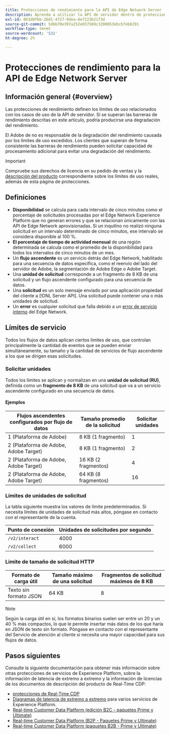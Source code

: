 ```yaml
---
title: Protecciones de rendimiento para la API de Edge Network Server
description: Aprenda a utilizar la API de servidor dentro de protecciones de rendimiento óptimas.
exl-id: 063d0fbb-26d1-4727-9dea-8e7223b2173d
source-git-commit: 5d6b70e397a252e037589c3200053ebcb7eb8291
workflow-type: tm+mt
source-wordcount: '531'
ht-degree: 2%

---
```



# Protecciones de rendimiento para la API de Edge Network Server

## Información general {#overview}

Las protecciones de rendimiento definen los límites de uso relacionados con los casos de uso de la API de servidor. Si se superan las barreras de rendimiento descritas en este artículo, podría producirse una degradación del rendimiento.

El Adobe de no es responsable de la degradación del rendimiento causada por los límites de uso excedidos. Los clientes que superan de forma consistente las barreras de rendimiento pueden solicitar capacidad de procesamiento adicional para evitar una degradación del rendimiento.

>[!IMPORTANT]
>
>Compruebe sus derechos de licencia en su pedido de ventas y la [descripción del producto](https://helpx.adobe.com/legal/product-descriptions.html?lang=es) correspondiente sobre los límites de uso reales, además de esta página de protecciones.

## Definiciones

* **Disponibilidad** se calcula para cada intervalo de cinco minutos como el porcentaje de solicitudes procesadas por el Edge Network Experience Platform que no generan errores y que se relacionan únicamente con las API de Edge Network aprovisionadas. Si un inquilino no realizó ninguna solicitud en un intervalo determinado de cinco minutos, ese intervalo se considera disponible al 100 %.
* **El porcentaje de tiempo de actividad mensual** de una región determinada se calcula como el promedio de la disponibilidad para todos los intervalos de cinco minutos de un mes.
* Un **flujo ascendente** es un servicio detrás del Edge Network, habilitado para una secuencia de datos específica, como el reenvío del lado del servidor de Adobe, la segmentación de Adobe Edge o Adobe Target.
* Una **unidad de solicitud** corresponde a un fragmento de 8 KB de una solicitud y un flujo ascendente configurado para una secuencia de datos.
* Una **solicitud** es un solo mensaje enviado por una aplicación propiedad del cliente a [!DNL Server API]. Una solicitud puede contener una o más unidades de solicitud.
* Un **error** es cualquier solicitud que falla debido a un [error de servicio interno](error-handling.md) del Edge Network.

## Límites de servicio

Todos los flujos de datos aplican ciertos límites de uso, que controlan principalmente la cantidad de eventos que se pueden enviar simultáneamente, su tamaño y la cantidad de servicios de flujo ascendente a los que se dirigen esas solicitudes.

### Solicitar unidades

Todos los límites se aplican y normalizan en una **unidad de solicitud (RU)**, definida como un **fragmento de 8 KB** de una solicitud que va a un servicio ascendente configurado en una secuencia de datos.

#### Ejemplos

| Flujos ascendentes configurados por flujo de datos | Tamaño promedio de la solicitud | Solicitar unidades |
| --- | --- | --- |
| 1 (Plataforma de Adobe) | 8 KB (1 fragmento) | 1 |
| 2 (Plataforma de Adobe, Adobe Target) | 8 KB (1 fragmento) | 2 |
| 2 (Plataforma de Adobe, Adobe Target) | 16 KB (2 fragmentos) | 4 |
| 2 (Plataforma de Adobe, Adobe Target) | 64 KB (8 fragmentos) | 16 |

### Límites de unidades de solicitud

La tabla siguiente muestra los valores de límite predeterminados. Si necesita límites de unidades de solicitud más altos, póngase en contacto con el representante de la cuenta.

| Punto de conexión | Unidades de solicitudes por segundo |
| --- | --- |
| `/v2/interact` | 4000 |
| `/v2/collect` | 6000 |


### Límite de tamaño de solicitud HTTP

| Formato de carga útil | Tamaño máximo de una solicitud | Fragmentos de solicitud máximos de 8 KB |
| --- | --- | --- |
| Texto sin formato JSON | 64 KB | 8 |


>[!NOTE]
>
>Según la carga útil en sí, los formatos binarios suelen ser entre un 20 y un 40 % más compactos, lo que le permite insertar más datos de los que haría en JSON de texto sin formato. Póngase en contacto con el representante del Servicio de atención al cliente si necesita una mayor capacidad para sus flujos de datos.

## Pasos siguientes

Consulte la siguiente documentación para obtener más información sobre otras protecciones de servicios de Experience Platform, sobre la información de latencia de extremo a extremo y la información de licencias de los documentos de descripción del producto de Real-Time CDP:

* [protecciones de Real-Time CDP](/help/rtcdp/guardrails/overview.md)
* [Diagramas de latencia de extremo a extremo](https://experienceleague.adobe.com/docs/blueprints-learn/architecture/architecture-overview/deployment/guardrails.html?lang=en#end-to-end-latency-diagrams) para varios servicios de Experience Platform.
* [Real-time Customer Data Platform (edición B2C - paquetes Prime y Ultimate)](https://helpx.adobe.com/legal/product-descriptions/real-time-customer-data-platform-b2c-edition-prime-and-ultimate-packages.html)
* [Real-time Customer Data Platform (B2P - Paquetes Prime y Ultimate)](https://helpx.adobe.com/legal/product-descriptions/real-time-customer-data-platform-b2p-edition-prime-and-ultimate-packages.html)
* [Real-time Customer Data Platform (paquetes B2B - Prime y Ultimate)](https://helpx.adobe.com/legal/product-descriptions/real-time-customer-data-platform-b2b-edition-prime-and-ultimate-packages.html)
